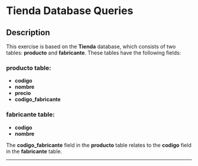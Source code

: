 # Tienda Database Queries

## Description

This exercise is based on the **Tienda** database, which consists of two tables: **producto** and **fabricante**. These tables have the following fields:

### **producto** table:
- **codigo**  
- **nombre**  
- **precio**  
- **codigo_fabricante**  

### **fabricante** table:
- **codigo**  
- **nombre**  

The **codigo_fabricante** field in the **producto** table relates to the **codigo** field in the **fabricante** table.

---
